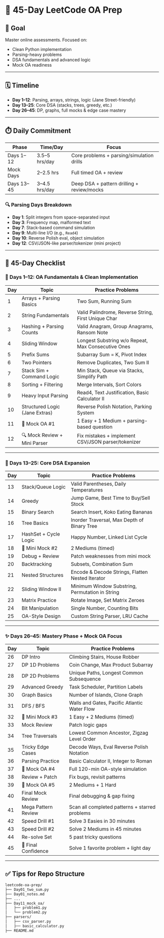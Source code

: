 # 🧠 45-Day LeetCode OA Prep 

## 🎯 Goal
Master online assessments. Focused on:
- Clean Python implementation
- Parsing-heavy problems
- DSA fundamentals and advanced logic
- Mock OA readiness

---

## 🗓️ Timeline
- **Day 1–12**: Parsing, arrays, strings, logic (Jane Street-friendly)
- **Day 13–25**: Core DSA (stacks, trees, greedy, etc.)
- **Day 26–45**: DP, graphs, full mocks & edge case mastery

---

## ⏱️ Daily Commitment
| Phase           | Time/Day       | Focus                                              |
|----------------|----------------|----------------------------------------------------|
| Days 1–12       | 3.5–5 hrs/day   | Core problems + parsing/simulation drills          |
| Mock Days       | 2–2.5 hrs       | Full timed OA + review                             |
| Days 13–45      | 3–4.5 hrs/day   | Deep DSA + pattern drilling + review/mocks         |

### 🔍 Parsing Days Breakdown
- **Day 1**: Split integers from space-separated input
- **Day 3**: Frequency map, malformed text
- **Day 7**: Stack-based command simulation
- **Day 9**: Multi-line I/O (e.g., `Read4`)
- **Day 10**: Reverse Polish eval, object simulation
- **Day 12**: CSV/JSON-like parser/tokenizer (mini project)

---

## 📅 45-Day Checklist

### 🔢 Days 1–12: OA Fundamentals & Clean Implementation

| Day | Topic                              | Practice Problems                                      |
|-----|------------------------------------|--------------------------------------------------------|
| 1   | Arrays + Parsing Basics            | Two Sum, Running Sum                                   |
| 2   | String Fundamentals                | Valid Palindrome, Reverse String, First Unique Char    |
| 3   | Hashing + Parsing Counts           | Valid Anagram, Group Anagrams, Ransom Note             |
| 4   | Sliding Window                     | Longest Substring w/o Repeat, Max Consecutive Ones     |
| 5   | Prefix Sums                        | Subarray Sum = K, Pivot Index                          |
| 6   | Two Pointers                       | Remove Duplicates, Two Sum II                          |
| 7   | Stack Sim + Command Logic          | Min Stack, Queue via Stacks, Simplify Path             |
| 8   | Sorting + Filtering                | Merge Intervals, Sort Colors                           |
| 9   | Heavy Input Parsing                | Read4, Text Justification, Basic Calculator II         |
| 10  | Structured Logic (Jane Extras)     | Reverse Polish Notation, Parking System                |
| 11  | 🧪 Mock OA #1                       | 1 Easy + 1 Medium + parsing-based question             |
| 12  | 🔍 Mock Review + Mini Parser        | Fix mistakes + implement CSV/JSON parser/tokenizer     |

---

### 🌟 Days 13–25: Core DSA Expansion

| Day | Topic                 | Practice Problems                                      |
|-----|-----------------------|--------------------------------------------------------|
| 13  | Stack/Queue Logic     | Valid Parentheses, Daily Temperatures                 |
| 14  | Greedy                | Jump Game, Best Time to Buy/Sell Stock                |
| 15  | Binary Search         | Search Insert, Koko Eating Bananas                    |
| 16  | Tree Basics           | Inorder Traversal, Max Depth of Binary Tree           |
| 17  | HashSet + Cycle Logic | Happy Number, Linked List Cycle                       |
| 18  | 🧪 Mini Mock #2        | 2 Mediums (timed)                                     |
| 19  | Debug + Review        | Patch weaknesses from mini mock                       |
| 20  | Backtracking          | Subsets, Combination Sum                              |
| 21  | Nested Structures     | Encode & Decode Strings, Flatten Nested Iterator      |
| 22  | Sliding Window II     | Minimum Window Substring, Permutation in String       |
| 23  | Matrix Practice       | Rotate Image, Set Matrix Zeroes                       |
| 24  | Bit Manipulation      | Single Number, Counting Bits                          |
| 25  | OA-Style Design       | Custom String Parser, LRU Cache                       |

---

### ✨ Days 26–45: Mastery Phase + Mock OA Focus

| Day | Topic                 | Practice Problems                                      |
|-----|-----------------------|--------------------------------------------------------|
| 26  | DP Intro              | Climbing Stairs, House Robber                         |
| 27  | DP 1D Problems        | Coin Change, Max Product Subarray                     |
| 28  | DP 2D Problems        | Unique Paths, Longest Common Subsequence              |
| 29  | Advanced Greedy       | Task Scheduler, Partition Labels                      |
| 30  | Graph Basics          | Number of Islands, Clone Graph                        |
| 31  | DFS / BFS             | Walls and Gates, Pacific Atlantic Water Flow          |
| 32  | 🧪 Mini Mock #3        | 1 Easy + 2 Mediums (timed)                            |
| 33  | Mock Review           | Patch logic gaps                                      |
| 34  | Tree Traversals       | Lowest Common Ancestor, Zigzag Level Order            |
| 35  | Tricky Edge Cases     | Decode Ways, Eval Reverse Polish Notation             |
| 36  | Parsing Practice      | Basic Calculator II, Integer to Roman                 |
| 37  | 🧪 Mock OA #4          | Full 120-min OA-style simulation                      |
| 38  | Review + Patch        | Fix bugs, revisit patterns                            |
| 39  | 🧪 Mock OA #5          | 2 Mediums + 1 Hard                                     |
| 40  | Final Mock Review     | Final debugging & gap fixing                          |
| 41  | Mega Pattern Review   | Scan all completed patterns + starred problems        |
| 42  | Speed Drill #1        | Solve 3 Easies in 30 minutes                          |
| 43  | Speed Drill #2        | Solve 2 Mediums in 45 minutes                         |
| 44  | Re-solve Set          | 5 past tricky questions                               |
| 45  | 🎉 Final Confidence    | Solve 1 favorite problem + light day                  |

---

## ✅ Tips for Repo Structure

```bash
leetcode-oa-prep/
├── Day01_two_sum.py
├── Day01_notes.md
├── ...
├── Day11_mock_oa/
│   ├── problem1.py
│   └── problem2.py
├── parsers/
│   ├── csv_parser.py
│   ├── basic_calculator.py
├── README.md


